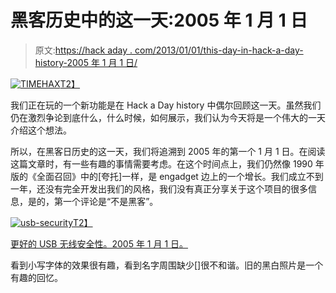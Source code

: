 # 黑客历史中的这一天:2005 年 1 月 1 日

> 原文:[https://hack aday . com/2013/01/01/this-day-in-hack-a-day-history-2005 年 1 月 1 日/](https://hackaday.com/2013/01/01/this-day-in-hack-a-day-history-january-1st-2005/)

[![TIMEHAX](../Images/7b58c60bec059640bcf280fba8024023.png)T2】](http://hackaday.com/wp-content/uploads/2013/01/timehax.jpg)

我们正在玩的一个新功能是在 Hack a Day history 中偶尔回顾这一天。虽然我们仍在激烈争论到底什么，什么时候，如何展示，我们认为今天将是一个伟大的一天介绍这个想法。

所以，在黑客日历史的这一天，我们将追溯到 2005 年的第一个 1 月 1 日。在阅读这篇文章时，有一些有趣的事情需要考虑。在这个时间点上，我们仍然像 1990 年版的《全面召回》中的[夸托]一样，是 engadget 边上的一个增长。我们成立不到一年，还没有完全开发出我们的风格，我们没有真正分享关于这个项目的很多信息，是的，第一个评论是“不是黑客”。

[![usb-security](../Images/3411d202c3c3ed72599dad26878fb584.png)T2】](http://hackaday.com/wp-content/uploads/2013/01/usb-security.jpg)

[更好的 USB 无线安全性。2005 年 1 月 1 日。](http://hackaday.com/2005/01/01/better-usb-wireless-security/)

看到小写字体的效果很有趣，看到名字周围缺少[]很不和谐。旧的黑白照片是一个有趣的回忆。